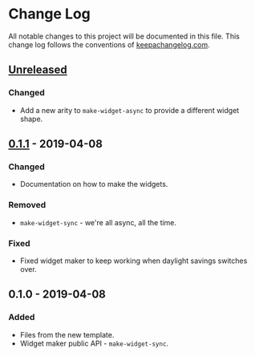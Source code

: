 # Change Log
All notable changes to this project will be documented in this file. This change log follows the conventions of [keepachangelog.com](http://keepachangelog.com/).

## [Unreleased]
### Changed
- Add a new arity to `make-widget-async` to provide a different widget shape.

## [0.1.1] - 2019-04-08
### Changed
- Documentation on how to make the widgets.

### Removed
- `make-widget-sync` - we're all async, all the time.

### Fixed
- Fixed widget maker to keep working when daylight savings switches over.

## 0.1.0 - 2019-04-08
### Added
- Files from the new template.
- Widget maker public API - `make-widget-sync`.

[Unreleased]: https://github.com/your-name/bowling-scorecard/compare/0.1.1...HEAD
[0.1.1]: https://github.com/your-name/bowling-scorecard/compare/0.1.0...0.1.1
